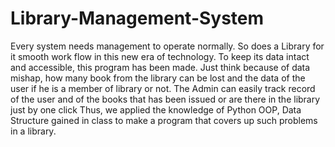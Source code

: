 # Library-Management-System
Every system needs management to operate normally. So does a Library for it smooth work flow in this new era of technology. To keep its data intact and accessible, this program has been made. Just think because of data mishap, how many book from the library can be lost and the data of the user if he is a member of library or not. The Admin can easily track record of the user and of the books that has been issued or are there in the library just by one click Thus, we applied the knowledge of Python OOP, Data Structure gained in class to make a program that covers up such problems in a library.
